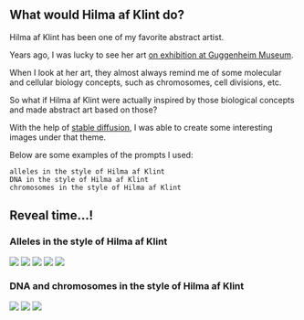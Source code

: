 ## What would Hilma af Klint do?

Hilma af Klint has been one of my favorite abstract artist.    

Years ago, I was lucky to see her art [on exhibition at Guggenheim Museum](https://www.guggenheim.org/exhibition/hilma-af-klint).  

When I look at her art, they almost always remind me of some molecular and cellular biology concepts, such as chromosomes, cell divisions, etc.  

So what if Hilma af Klint were actually inspired by those biological concepts and made abstract art based on those?

With the help of [stable diffusion](https://stablediffusionweb.com), I was able to create some interesting images under that theme.

Below are some examples of the prompts I used:

```
alleles in the style of Hilma af Klint
DNA in the style of Hilma af Klint
chromosomes in the style of Hilma af Klint
```


## Reveal time...!

### Alleles in the style of Hilma af Klint
<img src="images/stablediffusion/hilmaafklint/alleles in the style of Hilma af Klint 2.jpeg?raw=true"/>
<img src="images/stablediffusion/hilmaafklint/alleles in the style of Hilma af Klint 3.jpeg?raw=true"/>
<img src="images/stablediffusion/hilmaafklint/alleles in the style of Hilma af Klint 4.jpeg?raw=true"/>
<img src="images/stablediffusion/hilmaafklint/alleles in the style of Hilma af Klint 5.jpeg?raw=true"/>
<img src="images/stablediffusion/hilmaafklint/alleles in the style of Hilma af Klint 6.jpeg?raw=true"/>

### DNA and chromosomes in the style of Hilma af Klint
<img src="images/stablediffusion/hilmaafklint/DNA in the style of Hilma af Klint.jpeg?raw=true"/>
<img src="images/stablediffusion/hilmaafklint/chromosomes in the style of Hilma af Klint 2.jpeg?raw=true"/>
<img src="images/stablediffusion/hilmaafklint/chromosomes in the style of Hilma af Klint.jpeg?raw=true"/>
